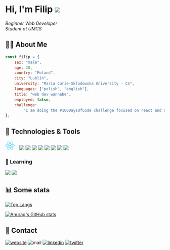 # Hi, I'm Filip <img src="https://media.giphy.com/media/hvRJCLFzcasrR4ia7z/giphy.gif" width="25px">

<em>Beginner Web Developer</br>Student at UMCS</em>

## 👨‍💻 About Me

```javascript
const filip = {
	sex: "male",
	age: 20,
	country: "Poland",
	city: "Lublin",
	university: "Maria Curie-Sklodowska University - CS",
	languages: ["polish", "english"],
	title: "web dev wannabe",
	employed: false,
	challenge:
		"I am doing the #100DaysOfCode challenge focused on react and algorithms",
};
```

## 🔧 Technologies & Tools

<img src="https://github.com/fkozlicki/fkozlicki/blob/main/react.svg" width="30" style="margin-right: 10px;" /> <img src="https://github.com/fkozlicki/fkozlicki/tree/main/icons/js.svg" width="30"/> <img src="https://github.com/fkozlicki/fkozlicki/tree/main/icons/html.svg" width="30" /> <img src="https://github.com/fkozlicki/fkozlicki/tree/main/icons/css.svg" width="30" /> <img src="https://github.com/fkozlicki/fkozlicki/tree/main/icons/sass.svg" width="30" /> <img src="https://github.com/fkozlicki/fkozlicki/tree/main/icons/tw.svg" width="30"/> <img src="https://github.com/fkozlicki/fkozlicki/tree/main/icons/bs.svg" width="30"/> <img src="https://github.com/fkozlicki/fkozlicki/tree/main/icons/git.svg" width="30"/> <img src="https://github.com/fkozlicki/fkozlicki/tree/main/icons/vscode.svg" width="30"/>

### 📒 Learning

<img src="https://github.com/fkozlicki/fkozlicki/tree/main/icons/ts.svg" width="30" /> <img src="https://github.com/fkozlicki/fkozlicki/tree/main/icons/next.svg" width="30" />

## 📊 Some stats

[![Top Langs](https://github-readme-stats.vercel.app/api/top-langs/?username=fkozlicki&layout=compact&theme=tokyonight)](https://github.com/fkozlicki/github-readme-stats)

[![Anurag's GitHub stats](https://github-readme-stats.vercel.app/api?username=fkozlicki&theme=tokyonight)](https://github.com/fkozlicki/github-readme-stats)

## 📝 Contact

<a href="https://kozlicki.com" target="_blank"><img src="https://img.shields.io/static/v1?label=&labelColor=ffffff&message=kozlicki&color=%23000000&style=flat&logo=google-chrome&logoColor=%23000000" alt="website" /></a>
<img src="https://img.shields.io/badge/-filip.kozlickii@gmail.com-c14438?style=flat&logo=Gmail&logoColor=white" alt="mail" />
<a href="https://www.linkedin.com/in/fkozlicki/" target="_blank" ><img src="https://img.shields.io/badge/-fkozlicki-0072b1?style=flat&logo=Linkedin&logoColor=white" alt="linkedin" /></a>
<a href="https://twitter.com/intent/follow?screen_name=fkozlicki" target="_blank"><img src="https://img.shields.io/badge/-@FKozlicki-00acee?style=flat&logo=Twitter&logoColor=white" alt="twitter" /></a>
